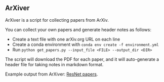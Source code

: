 ## ArXiver

ArXiver is a script for collecting papers from ArXiv.

You can collect your own papers and generate header notes as follows:

  - Create a text file with one arXiv.org URL on each line
  - Create a conda environment with `conda env create -f environment.yml`
  - Run `python get_papers.py --input_file <FILE> --output_dir <DIR>`

The script will download the PDF for each paper, and it will auto-generate
a header file for taking notes in markdown format.

Example output from ArXiver: 
[ResNet papers](https://github.com/chrischute/papers/tree/master/01-resnets).
